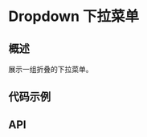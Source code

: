 <script lang="ts" setup>
import codeDemos from './codeDemos.vue';
import api from './api.vue';
</script>

# Dropdown 下拉菜单

## 概述

展示一组折叠的下拉菜单。

## 代码示例

<code-demos/>

## API

<br/>

<api/>
